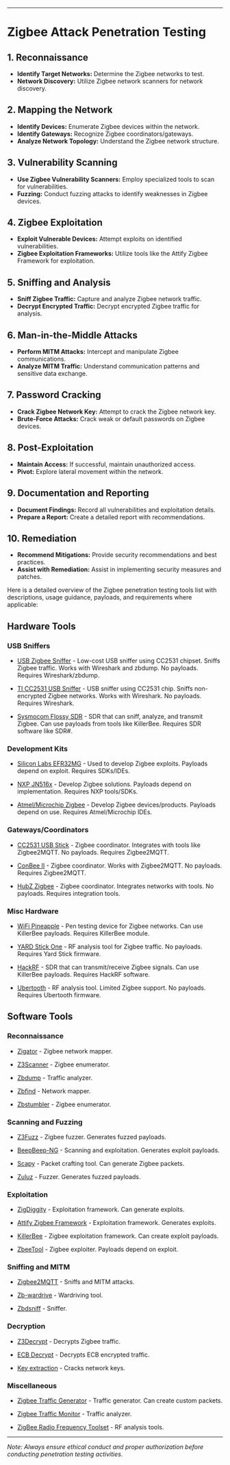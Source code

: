 

---

# Zigbee Attack Penetration Testing

## 1. Reconnaissance
- **Identify Target Networks:** Determine the Zigbee networks to test.
- **Network Discovery:** Utilize Zigbee network scanners for network discovery.

## 2. Mapping the Network
- **Identify Devices:** Enumerate Zigbee devices within the network.
- **Identify Gateways:** Recognize Zigbee coordinators/gateways.
- **Analyze Network Topology:** Understand the Zigbee network structure.

## 3. Vulnerability Scanning
- **Use Zigbee Vulnerability Scanners:** Employ specialized tools to scan for vulnerabilities.
- **Fuzzing:** Conduct fuzzing attacks to identify weaknesses in Zigbee devices.

## 4. Zigbee Exploitation
- **Exploit Vulnerable Devices:** Attempt exploits on identified vulnerabilities.
- **Zigbee Exploitation Frameworks:** Utilize tools like the Attify Zigbee Framework for exploitation.

## 5. Sniffing and Analysis
- **Sniff Zigbee Traffic:** Capture and analyze Zigbee network traffic.
- **Decrypt Encrypted Traffic:** Decrypt encrypted Zigbee traffic for analysis.

## 6. Man-in-the-Middle Attacks
- **Perform MITM Attacks:** Intercept and manipulate Zigbee communications.
- **Analyze MITM Traffic:** Understand communication patterns and sensitive data exchange.

## 7. Password Cracking
- **Crack Zigbee Network Key:** Attempt to crack the Zigbee network key.
- **Brute-Force Attacks:** Crack weak or default passwords on Zigbee devices.

## 8. Post-Exploitation
- **Maintain Access:** If successful, maintain unauthorized access.
- **Pivot:** Explore lateral movement within the network.

## 9. Documentation and Reporting
- **Document Findings:** Record all vulnerabilities and exploitation details.
- **Prepare a Report:** Create a detailed report with recommendations.

## 10. Remediation
- **Recommend Mitigations:** Provide security recommendations and best practices.
- **Assist with Remediation:** Assist in implementing security measures and patches.

Here is a detailed overview of the Zigbee penetration testing tools list with descriptions, usage guidance, payloads, and requirements where applicable:

## Hardware Tools

### USB Sniffers

- [USB Zigbee Sniffer](https://www.amazon.com/USB-Zigbee-Sniffer-Devices-CC2531/dp/B07Q6YPFR8) - Low-cost USB sniffer using CC2531 chipset. Sniffs Zigbee traffic. Works with Wireshark and zbdump. No payloads. Requires Wireshark/zbdump.

- [TI CC2531 USB Sniffer](https://www.txinstruments.com/product/cc2531-usb-dongle/) - USB sniffer using CC2531 chip. Sniffs non-encrypted Zigbee networks. Works with Wireshark. No payloads. Requires Wireshark.

- [Sysmocom Flossy SDR](https://sysmocom.de/products/flossy/) - SDR that can sniff, analyze, and transmit Zigbee. Can use payloads from tools like KillerBee. Requires SDR software like SDR#.

### Development Kits

- [Silicon Labs EFR32MG](https://www.silabs.com/wireless/zigbee/development-tools/efr32mg-zigbee-kits) - Used to develop Zigbee exploits. Payloads depend on exploit. Requires SDKs/IDEs.

- [NXP JN516x](https://www.nxp.com/products/wireless-connectivity/thread-zigbee/zigbee-3-0-modules-and-tooling:JN-SW-TOOL) - Develop Zigbee solutions. Payloads depend on implementation. Requires NXP tools/SDKs.

- [Atmel/Microchip Zigbee](https://www.microchip.com/DesignCenters/Wireless-Connectivity/Embedded-Zigbee) - Develop Zigbee devices/products. Payloads depend on use. Requires Atmel/Microchip IDEs.

### Gateways/Coordinators

- [CC2531 USB Stick](https://www.zigbee2mqtt.io/information/supported_adapters.html#cc2531) - Zigbee coordinator. Integrates with tools like Zigbee2MQTT. No payloads. Requires Zigbee2MQTT.

- [ConBee II](https://www.zigbee2mqtt.io/information/supported_adapters.html#conbee_ii) - Zigbee coordinator. Works with Zigbee2MQTT. No payloads. Requires Zigbee2MQTT.

- [HubZ Zigbee](https://www.zigbee2mqtt.io/information/supported_adapters.html#hubz_zb) - Zigbee coordinator. Integrates networks with tools. No payloads. Requires integration tools.

### Misc Hardware

- [WiFi Pineapple](https://shop.hak5.org/products/wifi-pineapple) - Pen testing device for Zigbee networks. Can use KillerBee payloads. Requires KillerBee module.

- [YARD Stick One](https://greatscottgadgets.com/yardstickone/) - RF analysis tool for Zigbee traffic. No payloads. Requires Yard Stick firmware.

- [HackRF](https://greatscottgadgets.com/hackrf/) - SDR that can transmit/receive Zigbee signals. Can use KillerBee payloads. Requires HackRF software.  

- [Ubertooth](https://github.com/greatscottgadgets/ubertooth) - RF analysis tool. Limited Zigbee support. No payloads. Requires Ubertooth firmware.

## Software Tools

### Reconnaissance

- [Zigator](https://code.google.com/archive/p/zigator/) - Zigbee network mapper. 

- [Z3Scanner](https://github.com/IoTsec/Z3Scanner) - Zigbee enumerator. 

- [Zbdump](https://github.com/blanky0230/zbdump) - Traffic analyzer. 

- [Zbfind](https://github.com/nccgroup/zbfind) - Network mapper. 

- [Zbstumbler](https://github.com/therealsaumil/zbstumbler) - Zigbee enumerator. 

### Scanning and Fuzzing

- [Z3Fuzz](https://github.com/IoTsec/Z3Fuzz) - Zigbee fuzzer. Generates fuzzed payloads.

- [BeepBeep-NG](https://github.com/virtualabs/beepbeep-ng) - Scanning and exploitation. Generates exploit payloads. 

- [Scapy](https://scapy.net/) - Packet crafting tool. Can generate Zigbee packets. 

- [Zuluz](https://github.com/anatoly-scherbakov/zuluz) - Fuzzer. Generates fuzzed payloads. 

### Exploitation

- [ZigDiggity](https://github.com/BishopFox/zigdiggity) - Exploitation framework. Can generate exploits.

- [Attify Zigbee Framework](https://github.com/attify/zigbee) - Exploitation framework. Generates exploits. 

- [KillerBee](https://github.com/riverloopsec/killerbee) - Zigbee exploitation framework. Can create exploit payloads. 

- [ZbeeTool](https://github.com/realcryptonight/ZbeeTool) - Zigbee exploiter. Payloads depend on exploit. 

### Sniffing and MITM

- [Zigbee2MQTT](https://github.com/Koenkk/zigbee2mqtt) - Sniffs and MITM attacks. 

- [Zb-wardrive](https://github.com/nccgroup/zbwardrive) - Wardriving tool. 

- [Zbdsniff](https://github.com/nccgroup/zbdsniff) - Sniffer. 

### Decryption

- [Z3Decrypt](https://github.com/IoTsec/Z3Decrypt) - Decrypts Zigbee traffic. 

- [ECB Decrypt](https://cisco/ecbdecrypter) - Decrypts ECB encrypted traffic.  

- [Key extraction](https://github.com/cisagov/zigbee-network-key-cracking) - Cracks network keys. 

### Miscellaneous

- [Zigbee Traffic Generator](https://github.com/tomvanyp/ztg) - Traffic generator. Can create custom packets.
  
- [Zigbee Traffic Monitor](https://github.com/tomvanyp/ztm) - Traffic analyzer.

- [ZigBee Radio Frequency Toolset](https://github.com/csmslab/zrft) - RF analysis tools. 





---

*Note: Always ensure ethical conduct and proper authorization before conducting penetration testing activities.*
